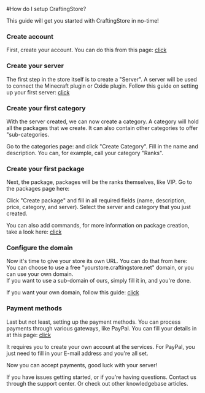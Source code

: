 #How do I setup CraftingStore?

This guide will get you started with CraftingStore in no-time!

### Create account 
First, create your account. You can do this from this page: [click](https://dash.craftingstore.net/register)

### Create your server
The first step in the store itself is to create a "Server". A server will be used to connect the Minecraft plugin or Oxide plugin. Follow this guide on setting up your first server: [click](https://help.craftingstore.net/general/how-to-create-a-server)

### Create your first category
With the server created, we can now create a category. A category will hold all the packages that we create. It can also contain other categories to offer "sub-categories.  
  
Go to the categories page:  and click "Create Category". Fill in the name and description. You can, for example, call your category "Ranks".

### Create your first package
Next, the package, packages will be the ranks themselves, like VIP. Go to the packages page here:   
  
Click "Create package" and fill in all required fields (name, description, price, category, and server). Select the server and category that you just created.  
  
You can also add commands, for more information on package creation, take a look here: [click](https://help.craftingstore.net/general/how-to-create-a-package)

### Configure the domain
Now it's time to give your store its own URL. You can do that from here:   
You can choose to use a free "yourstore.craftingstore.net" domain, or you can use your own domain.  
If you want to use a sub-domain of ours, simply fill it in, and you're done.  
  
If you want your own domain, follow this guide: [click](https://help.craftingstore.net/general/set-up-your-own-domain)

### Payment methods
Last but not least, setting up the payment methods. You can process payments through various gateways, like PayPal. You can fill your details in at this page: [click](https://dash.craftingstore.net/admin/gateways)

It requires you to create your own account at the services. For PayPal, you just need to fill in your E-mail address and you're all set.

Now you can accept payments, good luck with your server!

If you have issues getting started, or if you're having questions. Contact us through the support center. Or check out other knowledgebase articles.
